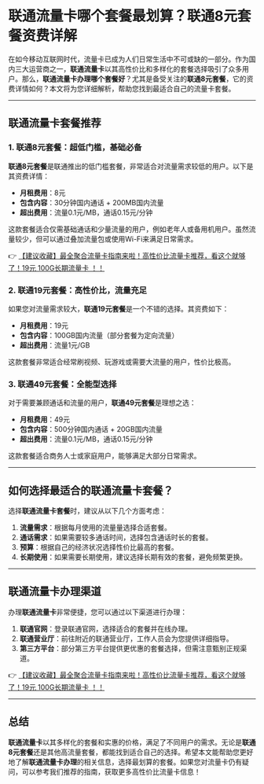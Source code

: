 # 联通流量卡哪个套餐最划算？联通8元套餐资费详解

在如今移动互联网时代，流量卡已成为人们日常生活中不可或缺的一部分。作为国内三大运营商之一，**联通流量卡**以其高性价比和多样化的套餐选择吸引了众多用户。那么，**联通流量卡办理哪个套餐好**？尤其是备受关注的**联通8元套餐**，它的资费详情如何？本文将为您详细解析，帮助您找到最适合自己的流量卡套餐。

---

## 联通流量卡套餐推荐

### 1. 联通8元套餐：超低门槛，基础必备  
**联通8元套餐**是联通推出的低门槛套餐，非常适合对流量需求较低的用户。以下是其资费详情：  
- **月租费用**：8元  
- **包含内容**：30分钟国内通话 + 200MB国内流量  
- **超出费用**：流量0.1元/MB，通话0.15元/分钟  

这款套餐适合仅需基础通话和少量流量的用户，例如老年人或备用机用户。虽然流量较少，但可以通过叠加流量包或使用Wi-Fi来满足日常需求。

👉 [【建议收藏】最全聚合流量卡指南来啦！高性价比流量卡推荐，看这个就够了！19元 100G长期流量卡 ！！](https://bit.ly/Liuliangka)

### 2. 联通19元套餐：高性价比，流量充足  
如果您对流量需求较大，**联通19元套餐**是一个不错的选择。其资费如下：  
- **月租费用**：19元  
- **包含内容**：100GB国内流量（部分套餐为定向流量）  
- **超出费用**：流量1元/GB  

这款套餐非常适合经常刷视频、玩游戏或需要大流量的用户，性价比极高。

### 3. 联通49元套餐：全能型选择  
对于需要兼顾通话和流量的用户，**联通49元套餐**是理想之选：  
- **月租费用**：49元  
- **包含内容**：500分钟国内通话 + 20GB国内流量  
- **超出费用**：流量0.1元/MB，通话0.15元/分钟  

这款套餐适合商务人士或家庭用户，能够满足大部分日常需求。

---

## 如何选择最适合的联通流量卡套餐？

选择**联通流量卡套餐**时，建议从以下几个方面考虑：  
1. **流量需求**：根据每月使用的流量量选择合适套餐。  
2. **通话需求**：如果需要较多通话时间，选择包含通话时长的套餐。  
3. **预算**：根据自己的经济状况选择性价比最高的套餐。  
4. **长期使用**：如果需要长期使用，建议选择长期有效的套餐，避免频繁更换。

---

## 联通流量卡办理渠道

办理**联通流量卡**非常便捷，您可以通过以下渠道进行办理：  
1. **联通官网**：登录联通官网，选择适合的套餐并在线办理。  
2. **联通营业厅**：前往附近的联通营业厅，工作人员会为您提供详细指导。  
3. **第三方平台**：部分第三方平台提供更优惠的套餐选择，但需注意甄别正规渠道。

👉 [【建议收藏】最全聚合流量卡指南来啦！高性价比流量卡推荐，看这个就够了！19元 100G长期流量卡 ！！](https://bit.ly/Liuliangka)

---

## 总结

**联通流量卡**以其多样化的套餐和实惠的价格，满足了不同用户的需求。无论是**联通8元套餐**还是其他高流量套餐，都能找到适合自己的选择。希望本文能帮助您更好地了解**联通流量卡办理**的相关信息，选择最划算的套餐。如果您对流量卡仍有疑问，可以参考我们推荐的指南，获取更多高性价比流量卡信息！